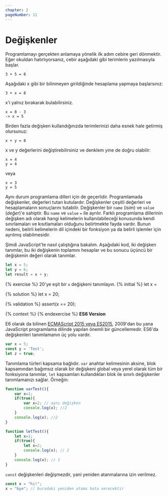 ```yaml
---
chapter: 2
pageNumber: 11
---
```


# Değişkenler

Programlamayı gerçekten anlamaya yönelik ilk adım cebire geri dönmektir. Eğer okuldan hatırlıyorsanız, cebir aşağıdaki gibi terimlerin yazılmasıyla başlar.

```
3 + 5 = 8
```

Aşağıdaki x gibi bir bilinmeyen girildiğinde hesaplama yapmaya başlarsınız:

```
3 + x = 8
```

x'i yalnız bırakarak bulabilirsiniz.

```
x = 8 - 3
-> x = 5
```

Birden fazla değişken kullandığınızda terimlerinizi daha esnek hale getirmiş olursunuz:

```
x + y = 8
```

x ve y değerlerini değiştirebilirsiniz ve denklem yine de doğru olabilir:

```
x = 4
y = 4
```

veya

```
x = 3
y = 5
```
Aynı durum programlama dilleri için de geçerlidir. Programlamada değişkenler, değerleri tutan kutulardır. Değişkenler çeşitli değerleri ve hesaplamaların sonuçlarını tutabilir. Değişkenler bir `name` (*isim*) ve `value` (*değer*)'e sahiptir. Bu `name` ve `value` `=` ile ayrılır. Farklı programlama dillerinin değişken adı olarak hangi kelimelerin kullanılabileceği konusunda kendi sınırlamaları ve kısıtlamaları olduğunu belirtmekte fayda vardır. Bunun nedeni, belirli kelimelerin dil içindeki bir fonksiyon ya da belirli işlemler için ayrılmış olabilmesidir.
  


Şimdi JavaScript'te nasıl çalıştığına bakalım. Aşağıdaki kod, iki değişken tanımlar, bu iki değişkenin toplamını hesaplar ve bu sonucu üçüncü bir değişkenin değeri olarak tanımlar.
```javascript
let x = 5;
let y = 6;
let result = x + y;
```

{% exercise %}
20'ye eşit bir `x` değişkeni tanımlayın.
{% initial %}
let x =

{% solution %}
let x = 20;

{% validation %}
assert(x == 20);

{% context %}
{% endexercise %}
**ES6 Version**

E6 olarak da bilinen [ECMAScript 2015 veya ES2015](https://262.ecma-international.org/6.0/), 2009'dan bu yana JavaScript programlama dilinde yapılan önemli bir güncellemedir. ES6'da değişkenleri tanımlamanın üç yolu vardır.

```javascript
var x = 5;
const y = 'Test';
let z = true;
```
Tanımlama türleri kapsama bağlıdır. `var` anahtar kelimesinin aksine, blok kapsamından bağımsız olarak bir değişkeni global veya yerel olarak tüm bir fonksiyona tanımlar, `let` kapsamları kullandıkları blok ile sınırlı değişkenler tanımlamanızı sağlar. Örneğin:  

```javascript
function varTest(){
    var x=1;
    if(true){
        var x=2; // aynı değişken
        console.log(x); //2
    }
    console.log(x); //2
}

function letTest(){
    let x=1;
    if(true){
        let x=2;
        console.log(x); // 2
    }
    console.log(x); // 1
}
```

`const` değişkenleri değişmezdir, yani yeniden atanmalarına izin verilmez.

```javascript
const x = "hi!";
x = "bye"; // buradaki yeniden atama hata verecektir
```
